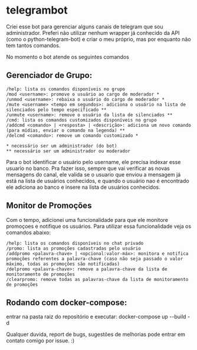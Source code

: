 # telegrambot

Criei esse bot para gerenciar alguns canais de telegram que sou administrador. Preferi não utilizar nenhum wrapper já conhecido da API (como o python-telegram-bot) e criar o meu próprio, mas por enquanto não tem tantos comandos.

No momento o bot atende os seguintes comandos 

## Gerenciador de Grupo:
```
/help: lista os comandos disponíveis no grupo
/mod <username>: promove o usuário ao cargo de moderador *
/unmod <username>: rebaixa o usuário do cargo de moderador *
/mute <username> <tempo em segundos>: adiciona o usuário na lista de silenciados pelo tempo especificado **
/unmute <username>: remove o usuário da lista de silenciados **
/cmd: lista os comandos customizados disponíveis no grupo
/addcmd <comando> | <resposta> | <descrição>: adiciona um novo comando (para mídias, enviar o comando na legenda) **
/delcmd <comando>: remove um comando customizado *

* necessário ser um administrador (do bot)
** necessário ser um administrador ou moderador
```

Para o bot identificar o usuário pelo username, ele precisa indexar esse usuario no banco. Pra fazer isso, sempre que vai verificar as novas mensagens do canal, ele valida se o usuario que enviou a mensagem já está na lista de usuários conhecidos, e quando o usuário nao é encontrado ele adiciona ao banco e insere na lista de usuários conhecidos.

## Monitor de Promoções

Com o tempo, adicionei uma funcionalidade para que ele monitore promoçoes e notifique os usuários. Para utilizar essa funcionalidade veja os comandos abaixo:
```
/help: lista os comandos disponíveis no chat privado
/promo: lista as promoções cadastradas pelo usuário
/addpromo <palavra-chave> | <opcional:valor-máx>: monitora e notifica promoções referentes a palavra-chave (caso não seja passado o valor máximo, todas as promoções são notificadas)
/delpromo <palavra-chave>: remove a palavra-chave da lista de monitoramento de promoções
/clearpromo: remove todas as palavras-chave da lista de monitoramento de promoções
```

## Rodando com docker-compose:
entrar na pasta raiz do repositório e executar: 
docker-compose up --build -d

Qualquer duvida, report de bugs, sugestões de melhorias pode entrar em contato comigo por issue. :)




